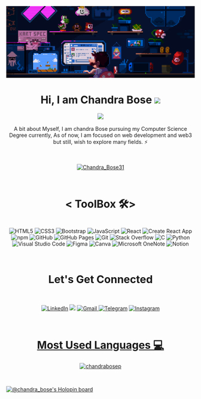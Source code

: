 <img src="https://github.com/chandrabosep/chandrabosep/blob/main/header.gif?raw=true">
<h1 align="center">Hi, I am Chandra Bose <img src="https://media.giphy.com/media/hvRJCLFzcasrR4ia7z/giphy.gif" width="28"></h1>
<p align="center">
    <img src="https://readme-typing-svg.herokuapp.com?color=E22FE4&width=380&height=45&lines=Always+Learning+New+Things;WEB3+Enthusias;Open-Source+Enthusiast;Always+Learning+New+Things;WEB3+Enthusiast;Nice+To+Meet+You+...&center=true">
</p>

<p align="center"> A bit about Myself, I am chandra Bose pursuing my Computer Science Degree currently, As of now, I am focused on web development and web3 but still, wish to explore many fields. ⚡</p>
<br>
<p align="center"> <a href="https://twitter.com/Chandra_Bose31" target="blank"><img src="https://img.shields.io/twitter/follow/Chandra_Bose31?logo=twitter&style=for-the-badge" alt="Chandra_Bose31" /></a> </p>
<br>

<h1 align="center">< ToolBox 🛠></h1>
<p align="center"> 
 <br>
<img alt="HTML5" src="https://img.shields.io/static/v1?style=for-the-badge&message=HTML5&color=E34F26&logo=HTML5&logoColor=FFFFFF&label=">

 <img alt="CSS3" src="https://img.shields.io/static/v1?style=for-the-badge&message=CSS3&color=1572B6&logo=CSS3&logoColor=FFFFFF&label=">

  <img alt="Bootstrap" src="https://img.shields.io/static/v1?style=for-the-badge&message=Bootstrap&color=7952B3&logo=Bootstrap&logoColor=FFFFFF&label=">
 
  <img alt="JavaScript" src="https://img.shields.io/static/v1?style=for-the-badge&message=JavaScript&color=222222&logo=JavaScript&logoColor=F7DF1E&label=">
 
<img alt="React" src="https://img.shields.io/static/v1?style=for-the-badge&message=React&color=222222&logo=React&logoColor=61DAFB&label=">

 <img alt="Create React App" src="https://img.shields.io/static/v1?style=for-the-badge&message=Create+React+App&color=222222&logo=Create+React+App&logoColor=09D3AC&label=">

  <img alt="npm" src="https://img.shields.io/static/v1?style=for-the-badge&message=npm&color=CB3837&logo=npm&logoColor=FFFFFF&label=">
 
   <img alt="GitHub" src="https://img.shields.io/static/v1?style=for-the-badge&message=GitHub&color=181717&logo=GitHub&logoColor=FFFFFF&label=">

<img alt="GitHub Pages" src="https://img.shields.io/static/v1?style=for-the-badge&message=GitHub+Pages&color=222222&logo=GitHub+Pages&logoColor=FFFFFF&label=">
 
 <img alt="Git" src="https://img.shields.io/static/v1?style=for-the-badge&message=Git&color=F05032&logo=Git&logoColor=FFFFFF&label=">
 
 <img alt="Stack Overflow" src="https://img.shields.io/static/v1?style=for-the-badge&message=Stack+Overflow&color=F58025&logo=Stack+Overflow&logoColor=FFFFFF&label=">

<img alt="C" src="https://img.shields.io/static/v1?style=for-the-badge&message=C&color=222222&logo=C&logoColor=A8B9CC&label=">

 <img alt="Python" src="https://img.shields.io/static/v1?style=for-the-badge&message=Python&color=3776AB&logo=Python&logoColor=FFFFFF&label=">
 
 <img alt="Visual Studio Code" src="https://img.shields.io/static/v1?style=for-the-badge&message=Visual+Studio+Code&color=007ACC&logo=Visual+Studio+Code&logoColor=FFFFFF&label=">

 <img alt="Figma" src="https://img.shields.io/static/v1?style=for-the-badge&message=Figma&color=F24E1E&logo=Figma&logoColor=FFFFFF&label=">

 <img alt="Canva" src="https://img.shields.io/static/v1?style=for-the-badge&message=Canva&color=222222&logo=Canva&logoColor=00C4CC&label=">

  <img alt="Microsoft OneNote" src="https://img.shields.io/static/v1?style=for-the-badge&message=Microsoft+OneNote&color=7719AA&logo=Microsoft+OneNote&logoColor=FFFFFF&label=">
 
   <img alt="Notion" src="https://img.shields.io/static/v1?style=for-the-badge&message=Notion&color=000000&logo=Notion&logoColor=FFFFFF&label=">
</p>
<br>

<h1 align="center">Let's Get Connected</h1>
<br>
<p align="center">
<a  href="https://www.linkedin.com/in/chandra-bose-p-52b463248/1" target="_blank"><img alt="LinkedIn" src="https://img.shields.io/badge/linkedin%20-%230077B5.svg?&style=for-the-badge&logo=linkedin&logoColor=white" /></a>
<a href="https://twitter.com/Chandra_Bose31" target="_blank"><img src="https://img.shields.io/badge/twitter-%2300acee.svg?&style=for-the-badge&logo=twitter&logoColor=white&alt=twitter" /></a>
<a href="mailto:chandrabosep3112@gmail.com"><img  alt="Gmail" src="https://img.shields.io/badge/Gmail-D14836?style=for-the-badge&logo=gmail&logoColor=white" />
<a  href="https://t.me/https://t.me/Chandra_bose31"><img alt=" Telegram" src="https://img.shields.io/badge/Telegram-2CA5E0?style=for-the-badge&logo=telegram&logoColor=white"></a>
<a  href="https://www.instagram.com/chandra_bose.p/"><img alt="Instagram" src="https://img.shields.io/badge/Instagram-E4405F?style=for-the-badge&logo=instagram&logoColor=white">
 </p>

<br>
 <h1  align="center">Most Used Languages 💻</h1> 




<p align="center"><img align="center" src="https://github-readme-stats.vercel.app/api/top-langs/?username=chandrabosep&layout=compact&theme=midnight-purple" alt="chandrabosep" /></p>


<br>

 
 
[![@chandra_bose's Holopin board](https://holopin.me/chandra_bose)](https://holopin.io/@chandra_bose)


